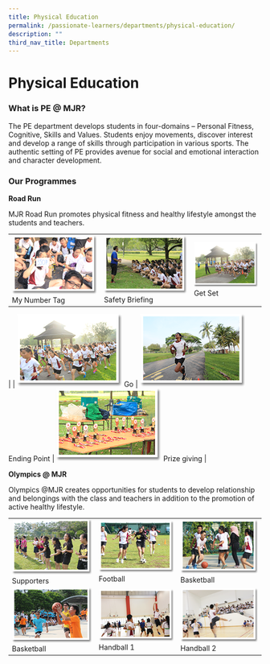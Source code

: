 ```yaml
---
title: Physical Education
permalink: /passionate-learners/departments/physical-education/
description: ""
third_nav_title: Departments
---
```

# Physical Education

### What is PE @ MJR?

The PE department develops students in four-domains – Personal Fitness, Cognitive, Skills and Values. Students enjoy movements, discover interest and develop a range of skills through participation in various sports. The authentic setting of PE provides avenue for social and emotional interaction and character development.

### Our Programmes

**Road Run**

MJR Road Run promotes physical fitness and healthy lifestyle amongst the students and teachers.


|   |   |   |
|-----|----|------|
| ![](/images/Passionate%20Learners/Physical%20Education/pe1.png)  My Number Tag	  |   ![](/images/Passionate%20Learners/Physical%20Education/pe2.png) Safety Briefing	  |   ![](/images/Passionate%20Learners/Physical%20Education/pe3.png) Get Set
  |
|  ![](/images/Passionate%20Learners/Physical%20Education/pe4.png) Go  |  ![](/images/Passionate%20Learners/Physical%20Education/pe5.png) Ending Point	 |   ![](/images/Passionate%20Learners/Physical%20Education/pe6.png)  Prize giving
 |


**Olympics @ MJR**

Olympics @MJR creates opportunities for students to develop relationship and belongings with the class and teachers in addition to the promotion of active healthy lifestyle.

|   |   |   |
|-----|----|------|
| ![](/images/Passionate%20Learners/Physical%20Education/pe7.png)  Supporters |   ![](/images/Passionate%20Learners/Physical%20Education/pe8.png) Football	  |   ![](/images/Passionate%20Learners/Physical%20Education/pe9.png) Basketball  |
|  ![](/images/Passionate%20Learners/Physical%20Education/pe10.png) Basketball  |  ![](/images/Passionate%20Learners/Physical%20Education/pe11.png) Handball 1	 |   ![](/images/Passionate%20Learners/Physical%20Education/pe12.png)  Handball 2	 |
